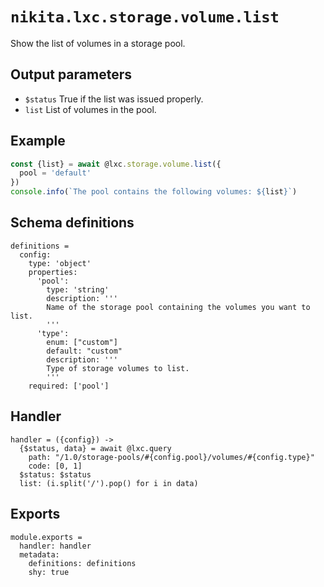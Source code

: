 
# `nikita.lxc.storage.volume.list`

Show the list of volumes in a storage pool.

## Output parameters

* `$status`
  True if the list was issued properly.
* `list`
  List of volumes in the pool.

## Example

```js
const {list} = await @lxc.storage.volume.list({
  pool = 'default'
})
console.info(`The pool contains the following volumes: ${list}`)
```

## Schema definitions

    definitions =
      config:
        type: 'object'
        properties:
          'pool':
            type: 'string'
            description: '''
            Name of the storage pool containing the volumes you want to list.
            '''
          'type':
            enum: ["custom"]
            default: "custom"
            description: '''
            Type of storage volumes to list.
            ''' 
        required: ['pool']

## Handler

    handler = ({config}) ->
      {$status, data} = await @lxc.query
        path: "/1.0/storage-pools/#{config.pool}/volumes/#{config.type}"
        code: [0, 1]
      $status: $status
      list: (i.split('/').pop() for i in data)

## Exports

    module.exports =
      handler: handler
      metadata:
        definitions: definitions
        shy: true
